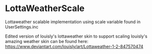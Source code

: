 # LottaWeatherScale
Lottaweather scalable implementation using scale variable found in UserSettings.inc

Edited version of louisly's lottaweather skin to support scaling
louisly's amazing weather skin can be found here:
https://www.deviantart.com/louisly/art/Lottaweather-1-2-847570474
